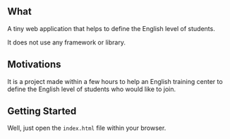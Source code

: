 ## What

A tiny web application that helps to define the English level of students.

It does not use any framework or library.

## Motivations

It is a project made within a few hours to help an English training center to define the English level of students who would like to join.

## Getting Started

Well, just open the `index.html` file within your browser.
